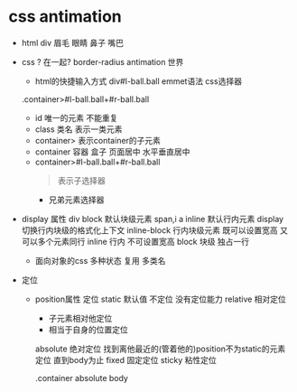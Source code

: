 # css antimation
- html
  div
  眉毛
  眼睛
  鼻子
  嘴巴

- css
  ? 在一起?
  border-radius
  antimation 世界

  - html的快捷输入方式
   div#l-ball.ball  emmet语法 css选择器
    <div id="l-ball" class="ball"></div>

   .container>#l-ball.ball+#r-ball.ball
    <div class="container">
        <div id="l-ball" class="ball"></div>
        <div id="r-ball" class="ball"></div>
    </div>

    - id 唯一的元素 不能重复 
    - class 类名 表示一类元素
    - container> 表示container的子元素
    - container 
    容器 盒子 页面居中
    水平垂直居中
    - container>#l-ball.ball+#r-ball.ball
      > 表示子选择器
      + 兄弟元素选择器

- display 属性
  div block 默认块级元素
  span,i a inline 默认行内元素
  display 切换行内块级的格式化上下文
  inline-block 行内块级元素 既可以设置宽高 又可以多个元素同行
  inline 行内 不可设置宽高
  block 块级 独占一行

  - 面向对象的css
    多种状态
    复用 多类名
- 定位
  - position属性 定位
    static 默认值 不定位 没有定位能力
    relative 相对定位
      - 子元素相对他定位
      - 相当于自身的位置定位

    absolute 绝对定位 找到离他最近的(管着他的)position不为static的元素定位 直到body为止
    fixed 固定定位
    sticky 粘性定位
    
    .container absolute body
